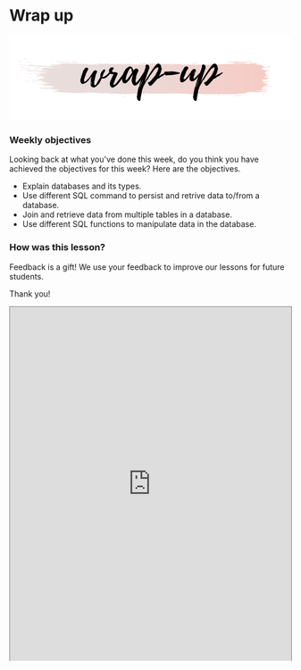 # Wrap up

![wrap.png](./databases-and-sql/wrap-up.png)


### Weekly objectives
Looking back at what you've done this week, do you think you have achieved the objectives for this week? Here are the objectives.

- Explain databases and its types.
- Use different SQL command to persist and retrive data to/from a database.
- Join and retrieve data from multiple tables in a database.
- Use different SQL functions to manipulate data in the database.

### How was this lesson?

<aside>

Feedback is a gift! We use your feedback to improve our lessons for future students.

Thank you!
</aside>

<div style="position: relative; padding-bottom: 56.25%; height: 350px;"><iframe src="https://docs.google.com/forms/d/e/1FAIpQLSemaR8-Y7WuhNZGkzoBvkBL_m9imTM029sbSpis4-r0ZXXS5A/viewform" title="Web Scrapping Intro" frameborder="0" allow="accelerometer; autoplay; clipboard-write; encrypted-media; gyroscope; picture-in-picture" allowfullscreen style="position: absolute; top: 0; left: 0; width: 100%; height: 100%; border: 1px solid grey;"></iframe></div>